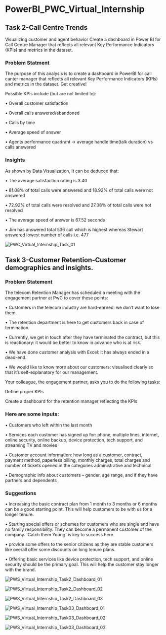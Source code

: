 # PowerBI_PWC_Virtual_Internship

## Task 2-Call Centre Trends
Visualizing customer and agent behavior Create a dashboard in Power BI for Call Centre Manager that reflects all relevant Key Performance Indicators (KPIs) and metrics in the dataset.

### Problem Statment
The purpose of this analysis is to create a dashboard in PowerBI for call canter manager that reflects all relevant Key Performance Indicators (KPIs) and metrics in the dataset. Get creative!

Possible KPIs include (but are not limited to):

• Overall customer satisfaction

• Overall calls answered/abandoned

• Calls by time

• Average speed of answer

• Agents performance quadrant -> average handle time(talk duration) vs calls answered

### Insights
As shown by Data Visualization, It can be deduced that:

• The average satisfaction rating is 3.40

• 81.08% of total calls were answered and 18.92% of total calls were not answered

• 72.92% of total calls were resolved and 27.08% of total calls were not resolved

• The average speed of answer is 67.52 seconds

• Jim has answered total 536 call which is highest whereas Stewart answered lowest number of calls i.e. 477

![PWC_Virtual_Internship_Task_01](https://user-images.githubusercontent.com/108730165/233075904-d6274b6e-8e0a-4fd1-b567-9fb7104aa477.png)

## Task 3-Customer Retention-Customer demographics and insights.

### Problem Statement

The telecom Retention Manager has scheduled a meeting with the engagement partner at PwC to cover these points:

• Customers in the telecom industry are hard-earned: we don’t want to lose them.

• The retention department is here to get customers back in case of termination.

• Currently, we get in touch after they have terminated the contract, but this is reactionary: it would be better to know in advance who is at risk.

• We have done customer analysis with Excel: it has always ended in a dead-end.

• We would like to know more about our customers: visualised clearly so that it’s self-explanatory for our management.

Your colleague, the engagement partner, asks you to do the following tasks:

Define proper KPIs

Create a dashboard for the retention manager reflecting the KPIs

### Here are some inputs:

• Customers who left within the last month

• Services each customer has signed up for: phone, multiple lines, internet, online security, online backup, device protection, tech support, and streaming TV and movies

• Customer account information: how long as a customer, contract, payment method, paperless billing, monthly charges, total charges and number of tickets opened in the categories administrative and technical

• Demographic info about customers – gender, age range, and if they have partners and dependents

### Suggestions

• Increasing the basic contract plan from 1 month to 3 months or 6 months can be a good starting point. This will help customers to be with us for a longer tenure.

• Starting special offers or schemes for customers who are single and have no family responsibility. They can become a permanent customer of the company. 'Catch them Young' is key to success here.

• provide some offers to the senior citizens as they are stable customers like overall offer some discounts on long tenure plans.

• Offering basic services like device protection, tech support, and online security should be the primary goal. This will help the customer stay longer with the brand.

![PWS_Virtual_Internship_Task2_Dashboard_01](https://user-images.githubusercontent.com/108730165/233076055-155fc933-5f8a-4733-a0c0-b75e708bb0cf.png)

![PWS_Virtual_Internship_Task2_Dashboard_02](https://user-images.githubusercontent.com/108730165/233076212-ca77bd08-4f5d-4f01-9d46-49886cf27eea.png)

![PWS_Virtual_Internship_Task2_Dashboard_03](https://user-images.githubusercontent.com/108730165/233076315-16d58328-5ba9-4c6f-9c4a-c5fcfbe37dbd.png)

![PWS_Virtual_Internship_Task03_Dashboard_01](https://user-images.githubusercontent.com/108730165/233076413-2f346a32-e6e2-47c2-b949-c843ec6bb93b.png)

![PWS_Virtual_Internship_Task03_Dashboard_02](https://user-images.githubusercontent.com/108730165/233076502-f996a69d-4e6d-44c5-9fec-23c0fcd4eb1f.png)

![PWS_Virtual_Internship_Task03_Dashboard_03](https://user-images.githubusercontent.com/108730165/233076583-875e1f3c-4add-469c-9142-107b43fb0336.png)
